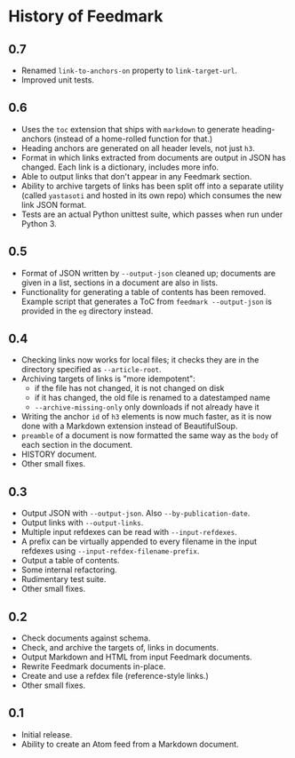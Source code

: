 History of Feedmark
===================

0.7
---

*   Renamed `link-to-anchors-on` property to `link-target-url`.
*   Improved unit tests.

0.6
---

*   Uses the `toc` extension that ships with `markdown` to generate
    heading-anchors (instead of a home-rolled function for that.)
*   Heading anchors are generated on all header levels, not just `h3`.
*   Format in which links extracted from documents are output in JSON
    has changed.  Each link is a dictionary, includes more info.
*   Able to output links that don't appear in any Feedmark section.
*   Ability to archive targets of links has been split off into a
    separate utility (called `yastasoti` and hosted in its own repo)
    which consumes the new link JSON format.
*   Tests are an actual Python unittest suite, which passes when run
    under Python 3.

0.5
---

*   Format of JSON written by `--output-json` cleaned up; documents
    are given in a list, sections in a document are also in lists.
*   Functionality for generating a table of contents has been removed.
    Example script that generates a ToC from `feedmark --output-json`
    is provided in the `eg` directory instead.

0.4
---

*   Checking links now works for local files; it checks they are in
    the directory specified as `--article-root`.
*   Archiving targets of links is "more idempotent":
    *   if the file has not changed, it is not changed on disk
    *   if it has changed, the old file is renamed to a datestamped name
    *   `--archive-missing-only` only downloads if not already have it
*   Writing the anchor `id` of `h3` elements is now much faster, as it
    is now done with a Markdown extension instead of BeautifulSoup.
*   `preamble` of a document is now formatted the same way as the `body`
    of each section in the document.
*   HISTORY document.
*   Other small fixes.

0.3
---

*   Output JSON with `--output-json`.  Also `--by-publication-date`.
*   Output links with `--output-links`.
*   Multiple input refdexes can be read with `--input-refdexes`.
*   A prefix can be virtually appended to every filename in the
    input refdexes using `--input-refdex-filename-prefix`.
*   Output a table of contents.
*   Some internal refactoring.
*   Rudimentary test suite.
*   Other small fixes.

0.2
---

*   Check documents against schema.
*   Check, and archive the targets of, links in documents.
*   Output Markdown and HTML from input Feedmark documents.
*   Rewrite Feedmark documents in-place.
*   Create and use a refdex file (reference-style links.)
*   Other small fixes.

0.1
---

*   Initial release.
*   Ability to create an Atom feed from a Markdown document.
